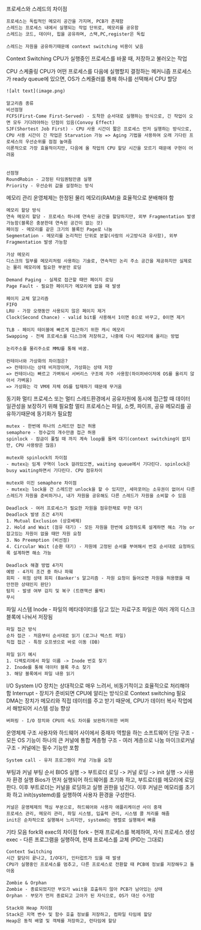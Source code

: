 프로세스와 스레드의 차이점

    프로세스는 독립적인 메모리 공간을 가지며, PCB가 존재함
    스레드는 프로세스 내에서 실행되는 작업 단위로, 메모리를 공유함
    스레드는 코드, 데이터, 힙을 공유하며, 스택,PC,register은 독립

    스레드는 자원을 공유하기때문에 context switching 비용이 낮음

Context Switching
    CPU가 실행중인 프로세스를 바꿀 때, 저장하고 불러오는 작업

CPU 스케줄링
    CPU가 어떤 프로세스를 다음에 실행할지 결정하는 메커니즘
    프로세스가 ready queue에 있으면, OS가 스케줄러를 통해 하나를 선택해서 CPU 할당

    ![alt text](image.png)

    알고리즘 종류
    비선점형
    FCFS(First-Come First-Served) - 도착한 순서대로 실행하는 방식으로, 긴 작업이 오면 모두 기다려야하는 단점이 있음(Convoy Effect)
    SJF(Shortest Job First) - CPU 사용 시간이 짧은 프로세스 먼저 실행하는 방식으로, CPU 사용 시간이 긴 작업은 Starvation 가능 => Aging 기법을 사용하여 오래 기다린 프로세스의 우선순위를 점점 높여줌
    이론적으로 가장 효율적이지만, 다음에 올 작업의 CPU 할당 시간을 모르기 때문에 구현이 어려움


    선점형
    RoundRobin - 고정된 타임퀀텀만큼 실행 
    Priority - 우선순위 값을 설정하는 방식

메모리 관리
    운영체제는 한정된 물리 메모리(RAM)을 효율적으로 분배해야 함

    메모리 할당 방식
    연속 메모리 할당 - 프로세스 하나에 연속된 공간을 할당하지만, 외부 Fragmentation 발생 가능함(블록은 충분한데 연속된 공간이 없는 것)
    페이징 - 메모리를 같은 크기의 블록인 Page로 나눔
    Segmentation - 메모리를 논리적인 단위로 분할(사람의 사고방식과 유사함), 외부 Fragmentation 발생 가능함

    가상 메모리
    디스크의 일부를 메모리처럼 사용하는 기술로, 연속적인 논리 주소 공간을 제공하지만 실제로는 물리 메모리에 필요한 부분만 로딩

    Demand Paging - 실제로 접근할 때만 페이지 로딩
    Page Fault - 필요한 페이지가 메모리에 없을 때 발생

    페이지 교체 알고리즘
    FIFO
    LRU - 가장 오랫동안 사용되지 않은 페이지 제거
    Clock(Second Chance) - valid bit를 사용해서 1이면 0으로 바꾸고, 0이면 제거
    
    TLB - 페이지 테이블에 빠르게 접근하기 위한 캐시 메모리
    Swapping - 전체 프로세스를 디스크에 저장하고, 나중에 다시 메모리에 올리는 방법     

    논리주소를 물리주소로 MMU를 통해 바꿈.

    컨테이너와 가상화의 차이점은?
    => 컨테이너는 상태 비저장이며, 가상화는 상태 저장
    => 컨테이너는 빠르고 가벼워서 서버리스 구조에 자주 사용함(하이퍼바이저에 OS를 올리지 않아서 가벼움)
    => 가상화는 각 VM에 자체 OS를 탑재하기 때문에 무거움

동기화 
    멀티 프로세스 또는 멀티 스레드환경에서 공유자원에 동시에 접근할 때 데이터 일관성을 보장하기 위해 필요함
    멀티 프로세스는 파일, 소켓, 파이프, 공유 메모리를 공유하기때문에 동기화가 필요함

    mutex - 한번에 하나의 스레드만 접근 허용
    semaphore - 정수값의 개수만큼 접근 허용
    spinlock - 잠금이 풀릴 때 까지 계속 loop를 돌며 대기(context switching이 없지만, CPU 사용량은 많음)

    mutex와 spinlock의 차이점
    - mutex는 임계 구역이 lock 걸려있으면, waiting queue에서 기다린다. spinlock은 busy waiting하면서 기다린다. CPU 점유차이

    mutex와 이진 semaphore 차이점
    - mutex는 lock을 건 스레드만 unlock을 할 수 있지만, 세마포어는 소유권이 없어서 다른 스레드가 자원을 준비하거나, 내가 자원을 공유해도 다른 스레드가 자원을 소비할 수 있음

    Deadlock - 여러 프로세스가 필요한 자원을 점유한채로 무한 대기
    Deadlock 발생 조건 4가지
    1. Mutual Exclusion (상호배제)
    2. Hold and Wait (점유 대기) - 모든 자원을 한번에 요청하도록 설계하면 해소 가능 or 잡고있는 자원이 없을 때만 자원 요청
    3. No Preemption (비선점) 
    4. Circular Wait (순환 대기) - 자원에 고정된 순서를 부여해서 번호 순서대로 요청하도록 설계하면 해소 가능 

    Deadlock 해결 방법 4가지
    예방 - 4가지 조건 중 하나 파훼
    회피 - 위험 상태 회피 (Banker's 알고리즘 - 자원 요청이 들어오면 자원을 허용했을 때 안전한 상태인지 판단)
    탐지 - 발생 여부 감지 및 복구 (트랜잭션 롤백)
    무시

파일 시스템
    Inode - 파일의 메타데이터를 담고 있는 자료구조
    파일은 여러 개의 디스크 블록에 나눠서 저장됨

    파일 접근 방식
    순차 접근 - 처음부터 순서대로 읽기 (로그나 텍스트 파일)
    직접 접근 - 특정 오프셋으로 바로 이동 (DB)

    파일 읽기 예시
    1. 디렉토리에서 파일 이름 -> Inode 번호 찾기
    2. Inode를 통해 데이터 블록 주소 찾기
    3. 해당 블록에서 파일 내용 읽기

I/O System
    I/O 장치는 상대적으로 매우 느려서, 비동기적이고 효율적으로 처리해야 함
    Interrupt - 장치가 준비되면 CPU에 알리는 방식으로 Context switching 필요
    DMA는 장치가 메모리와 직접 데이터를 주고 받기 때문에, CPU가 데이터 복사 작업에서 해방되어 시스템 성능 향상

    버퍼링 - I/O 장치와 CPU의 속도 차이를 보완하기위한 버퍼

운영체제 구조
    사용자와 하드웨어 사이에서 중재자 역할을 하는 소프트웨어
    단일 구조 - 모든 OS 기능이 하나의 큰 커널에 통합
    계층형 구조 - 여러 계층으로 나눔
    마이크로커널 구조 - 커널에는 필수 기능만 포함

    System call - 유저 프로그램이 커널 기능을 요청
    
부팅과 커널
    부팅 순서
    BIOS 실행 -> 부트로더 로딩 -> 커널 로딩 -> init 실행 -> 사용자 환경 실행
    Bios가 먼저 실행되어 하드웨어를 초기화 하고, 부트로더를 메모리에 로딩한다. 이후 부트로더는 커널을 로딩하고 실행 권한을 넘긴다. 이후 커널은 메모리를 초기화 하고 init(systemd)를 실행하여 사용자 환경을 구성한다.

    커널은 운영체제의 핵심 부분으로, 하드웨어와 사용자 애플리케이션 사이 중재
    프로세스 관리, 메모리 관리, 파일 시스템, 입출력 관리, 시스템 콜 처리를 해줌
    init은 순차적으로 실행해서 느리지만, systemd는 병렬로 실행해서 빠름

기타 모음
    fork와 exec의 차이점
    fork - 현재 프로세스를 복제하여, 자식 프로세스 생성
    exec - 다른 프로그램을 실행하여, 현재 프로세스를 교체 (PID는 그대로)

    Context Switching
    시간 할당이 끝나고, I/O대기, 인터럽트가 있을 때 발생
    CPU가 실행중인 프로세스를 멈추고, 다른 프로세스로 전환할 때 PCB에 정보를 저장해두고 돌아옴

    Zombie & Orphan
    Zombie - 종료되었지만 부모가 wait을 호출하지 않아 PCB가 남아있는 상태
    Orphan - 부모가 먼저 종료되고 고아가 된 자식으로, OS가 대신 수거함

    Stack와 Heap 차이점
    Stack은 지역 변수 및 함수 호출 정보를 저장하고, 컴파일 타임에 할당
    Heap은 동적 배열 및 객체를 저장하고, 런타임에 할당
